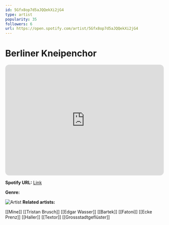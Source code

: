 ```yaml
---
id: 5Gfx8op7d5aJQQekXi2jG4
type: artist
popularity: 35
followers: 6
url: https://open.spotify.com/artist/5Gfx8op7d5aJQQekXi2jG4
---
```

# Berliner Kneipenchor

<iframe style="border-radius:12px" src="https://open.spotify.com/embed/artist/5Gfx8op7d5aJQQekXi2jG4" width="100%" height="352" frameBorder="0" allowfullscreen="" allow="autoplay; clipboard-write; encrypted-media; fullscreen; picture-in-picture" loading="lazy"></iframe>

**Spotify URL:** [Link](https://open.spotify.com/artist/5Gfx8op7d5aJQQekXi2jG4)

**Genre:** 

![Artist]()
**Related artists:**

[[Mine]]
[[Tristan Brusch]]
[[Edgar Wasser]]
[[Bartek]]
[[Fatoni]]
[[Ecke Prenz]]
[[Haller]]
[[Textor]]
[[Grossstadtgeflüster]]
